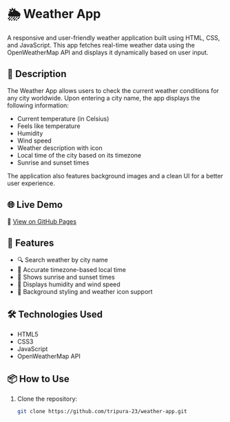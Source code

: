 # 🌦️ Weather App

A responsive and user-friendly weather application built using HTML, CSS, and JavaScript. This app fetches real-time weather data using the OpenWeatherMap API and displays it dynamically based on user input.

## 📝 Description

The Weather App allows users to check the current weather conditions for any city worldwide. Upon entering a city name, the app displays the following information:

- Current temperature (in Celsius)
- Feels like temperature
- Humidity
- Wind speed
- Weather description with icon
- Local time of the city based on its timezone
- Sunrise and sunset times

The application also features background images and a clean UI for a better user experience.

## 🌐 Live Demo

🔗 [View on GitHub Pages](https://tripura-23.github.io/weather-app)

## 🚀 Features

- 🔍 Search weather by city name
- 📍 Accurate timezone-based local time
- 🌄 Shows sunrise and sunset times
- 💨 Displays humidity and wind speed
- 🎨 Background styling and weather icon support



## 🛠️ Technologies Used

- HTML5
- CSS3
- JavaScript
- OpenWeatherMap API

## 📦 How to Use

1. Clone the repository:
   ```bash
   git clone https://github.com/tripura-23/weather-app.git
